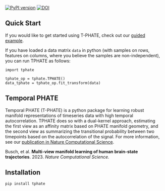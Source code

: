 [![PyPI version](https://badge.fury.io/py/tphate.svg)](https://badge.fury.io/py/tphate) [![DOI](https://zenodo.org/badge/493851738.svg)](https://zenodo.org/badge/latestdoi/493851738)

## Quick Start
If you would like to get started using T-PHATE, check out our [guided example](https://github.com/KrishnaswamyLab/TPHATE/blob/main/example/usage.ipynb).

If you have loaded a data matrix `data` in python (with samples on rows, features on columns, where you believe the samples are non-independent), you can run TPHATE as follows:

```
import tphate

tphate_op = tphate.TPHATE()
data_tphate = tphate_op.fit_transform(data)
```


## Temporal PHATE

Temporal PHATE (T-PHATE) is a python package for learning robust manifold representations of timeseries data with high temporal autocorrelation. TPHATE does so with a dual-kernel approach, estimating the first view as an affinity matrix based on PHATE manifold geometry, and the second view as summarizing the transitional probability between two timepoints based on the autocorrelation of the signal. For more information, see our [publication in Nature Computational Science](https://www.nature.com/articles/s43588-023-00419-0).

Busch, et al. **Multi-view manifold learning of human brain-state trajectories**. 2023. *Nature Computational Science.*


## Installation

`pip install tphate`

